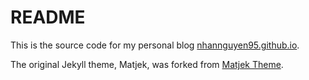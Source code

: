 # README

This is the source code for my personal blog [nhannguyen95.github.io](https://nhannguyen95.github.io).

The original Jekyll theme, Matjek, was forked from [Matjek Theme](https://github.com/ShawnTeoh/matjek).
